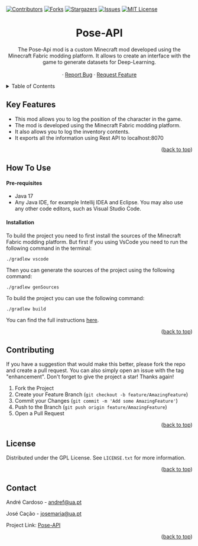 <a name="readme-top"></a>

[![Contributors][contributors-shield]][contributors-url]
[![Forks][forks-shield]][forks-url]
[![Stargazers][stars-shield]][stars-url]
[![Issues][issues-shield]][issues-url]
[![MIT License][license-shield]][license-url]

<h1 align="center">
  <!-- <br>
  <a href="https://github.com/andrefdre/Pose-API"><img src="./Images/Logo.svg" alt="Pose-API" width="400"></a>
  <br> -->
    Pose-API
  <br>
</h1>
  <p align="center">
    The Pose-Api mod is a custom Minecraft mod developed using the Minecraft Fabric modding platform. It allows to create an interface with the game to generate datasets for Deep-Learning.
    <br />
    <!-- <a href="https://github.com/andrefdre/Pose-API/wiki"><strong>Explore the Wiki »</strong></a> -->
    <!-- <br /> -->
    <br />
    <!-- <a href="https://youtu.be/vULnTanHHmM">View Demo</a> -->
    ·
    <a href="https://github.com/andrefdre/Pose-API/issues">Report Bug</a>
    ·
    <a href="https://github.com/andrefdre/Pose-API/issues">Request Feature</a>
  </p>

<!-- ![screenshot](https://raw.githubusercontent.com/amitmerchant1990/electron-markdownify/master/app/img/markdownify.gif) -->

<!-- TABLE OF CONTENTS -->
<details>
  <summary>Table of Contents</summary>
  <ol>
    <li>
      <a href="#key-features">Key Features</a>
    </li>
    <li>
      <a href="#how-to-use">How to use</a>
    </li>
    <li><a href="#contributing">Contributing</a></li>
    <li><a href="#license">License</a></li>
    <li><a href="#contact">Contact</a></li>
  </ol>
</details>

## Key Features

- This mod allows you to log the position of the character in the game.
- The mod is developed using the Minecraft Fabric modding platform.
- It also allows you to log the inventory contents.
- It exports all the information using Rest API to localhost:8070
<p align="right">(<a href="#readme-top">back to top</a>)</p>

## How To Use

#### Pre-requisites

- Java 17
- Any Java IDE, for example Intellij IDEA and Eclipse. You may also use any other code editors, such as Visual Studio Code.

#### Installation

To build the project you need to first install the sources of the Minecraft Fabric modding platform. But first if you using VsCode you need to run the following command in the terminal:

```
./gradlew vscode
```

Then you can generate the sources of the project using the following command:

```
./gradlew genSources
```

To build the project you can use the following command:

```
./gradlew build
```

You can find the full instructions [here](https://fabricmc.net/wiki/tutorial:setup).

<p align="right">(<a href="#readme-top">back to top</a>)</p>

<!-- CONTRIBUTING -->
## Contributing

If you have a suggestion that would make this better, please fork the repo and create a pull request. You can also simply open an issue with the tag "enhancement".
Don't forget to give the project a star! Thanks again!

1. Fork the Project
2. Create your Feature Branch (`git checkout -b feature/AmazingFeature`)
3. Commit your Changes (`git commit -m 'Add some AmazingFeature'`)
4. Push to the Branch (`git push origin feature/AmazingFeature`)
5. Open a Pull Request

<p align="right">(<a href="#readme-top">back to top</a>)</p>

<!-- LICENSE -->
## License

Distributed under the GPL License. See `LICENSE.txt` for more information.

<p align="right">(<a href="#readme-top">back to top</a>)</p>

<!-- CONTACT -->
## Contact

André Cardoso - andref@ua.pt

José Cação - josemaria@ua.pt

Project Link: [Pose-API](https://github.com/andrefdre/Pose-API)

<p align="right">(<a href="#readme-top">back to top</a>)</p>




<!-- MARKDOWN LINKS & IMAGES -->
<!-- https://www.markdownguide.org/basic-syntax/#reference-style-links -->
[contributors-shield]: https://img.shields.io/github/contributors/andrefdre/Pose-API.svg?style=for-the-badge
[contributors-url]: https://github.com/andrefdre/Pose-API/graphs/contributors
[forks-shield]: https://img.shields.io/github/forks/andrefdre/Pose-API.svg?style=for-the-badge
[forks-url]: https://github.com/andrefdre/Pose-API/network/members
[stars-shield]: https://img.shields.io/github/stars/andrefdre/Pose-API.svg?style=for-the-badge
[stars-url]: https://github.com/andrefdre/Pose-API/stargazers
[issues-shield]: https://img.shields.io/github/issues/andrefdre/Pose-API.svg?style=for-the-badge
[issues-url]: https://github.com/andrefdre/Pose-API/issues
[license-shield]: https://img.shields.io/github/license/andrefdre/Pose-API.svg?style=for-the-badge
[license-url]: https://github.com/andrefdre/Pose-API/blob/master/LICENSE.txt
[product-screenshot]: Docs/logo.svg